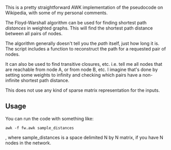 This is a pretty straightforward AWK implementation of the pseudocode on Wikipedia, with some of my personal comments.

The Floyd-Warshall algorithm can be used for finding shortest path _distances_ in weighted graphs.  This will 
find the shortest path distance between all pairs of nodes.  

The algorithm generally doesn't tell you the _path_ itself, just how long it is.  The script includes 
a function to reconstruct the path for a requested pair of nodes.

It can also be used to find transitive closures, etc.  i.e. tell me all nodes that are reachable 
from node A, or from node B, etc. I imagine that's done by setting some weights to infinity and 
checking which pairs have a non-infinite shortest path distance.

This does not use any kind of sparse matrix representation for the inputs.

## Usage ##
You can run the code with something like:

```
awk -f fw.awk sample_distances
```
, where sample_distances is a space delimited N by N matrix, if
you have N nodes in the network.
